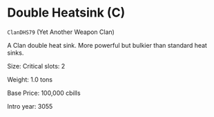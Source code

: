# Double Heatsink (C)

`ClanDHS79` (Yet Another Weapon Clan)

A Clan double heat sink. More powerful but bulkier than standard heat sinks.

Size: Critical slots: 2

Weight: 1.0 tons

Base Price: 100,000 cbills

Intro year: 3055

